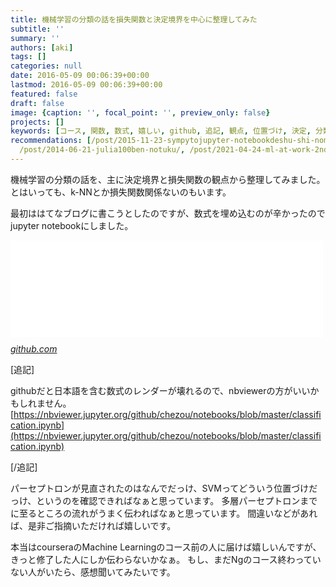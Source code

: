 ```yaml
---
title: 機械学習の分類の話を損失関数と決定境界を中心に整理してみた
subtitle: ''
summary: ''
authors: [aki]
tags: []
categories: null
date: 2016-05-09 00:06:39+00:00
lastmod: 2016-05-09 00:06:39+00:00
featured: false
draft: false
image: {caption: '', focal_point: '', preview_only: false}
projects: []
keywords: [コース, 関数, 数式, 嬉しい, github, 追記, 観点, 位置づけ, 決定, 分類]
recommendations: [/post/2015-11-23-sympytojupyter-notebookdeshu-shi-nomemowoqu-rou/,
  /post/2014-06-21-julia100ben-notuku/, /post/2021-04-24-ml-at-work-2nd-edition/]
---
```

機械学習の分類の話を、主に決定境界と損失関数の観点から整理してみました。 とはいっても、k-NNとか損失関数関係ないのもいます。

最初ははてなブログに書こうとしたのですが、数式を埋め込むのが辛かったのでjupyter notebookにしました。

<iframe src="//hatenablog-parts.com/embed?url=https%3A%2F%2Fgithub.com%2Fchezou%2Fnotebooks%2Fblob%2Fmaster%2Fclassification.ipynb" title="chezou/notebooks" class="embed-card embed-webcard" scrolling="no" frameborder="0" style="display: block; width: 100%; height: 155px; max-width: 500px; margin: 10px 0px;"></iframe><cite class="hatena-citation"><a href="https://github.com/chezou/notebooks/blob/master/classification.ipynb">github.com</a></cite>

[追記]

githubだと日本語を含む数式のレンダーが壊れるので、nbviewerの方がいいかもしれません。[https://nbviewer.jupyter.org/github/chezou/notebooks/blob/master/classification.ipynb](https://nbviewer.jupyter.org/github/chezou/notebooks/blob/master/classification.ipynb)

[/追記]

パーセプトロンが見直されたのはなんでだっけ、SVMってどういう位置づけだっけ、というのを確認できればなぁと思っています。 多層パーセプトロンまでに至るところの流れがうまく伝わればなぁと思っています。 間違いなどがあれば、是非ご指摘いただければ嬉しいです。

本当はcourseraのMachine Learningのコース前の人に届けば嬉しいんですが、きっと修了した人にしか伝わらないかなぁ。 もし、まだNgのコース終わっていない人がいたら、感想聞いてみたいです。


